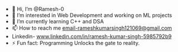 - 👋 Hi, I’m @Ramesh-0
- 👀 I’m interested in Web Development and working on ML projects
- 🌱 I’m currently learning C++ and DSA
- 📫 How to reach me email-rameshkumarsingh121069@gmail.com
- Linkedin- www.linkedin.com/in/ramesh-kumar-singh-5985792b9
- ⚡ Fun fact: Programming Unlocks the gate to reality.

<!---
Ramesh-0/Ramesh-0 is a ✨ special ✨ repository because its `README.md` (this file) appears on your GitHub profile.
You can click the Preview link to take a look at your changes.
--->
